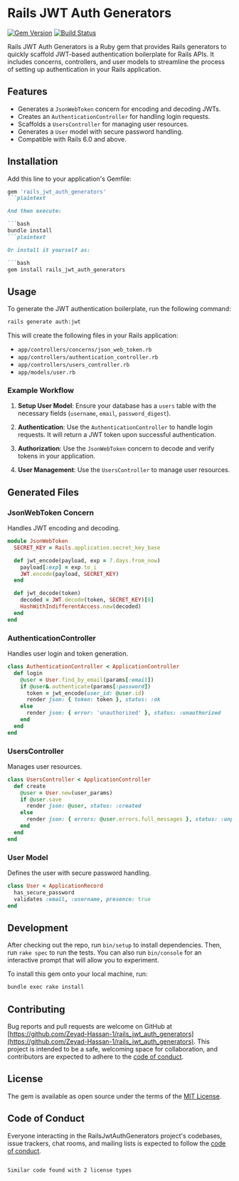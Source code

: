 # Rails JWT Auth Generators

[![Gem Version](https://badge.fury.io/rb/rails_jwt_auth_generators.svg)](https://badge.fury.io/rb/rails_jwt_auth_generators)
[![Build Status](https://github.com/Zeyad-Hassan-1/rails_jwt_auth_generators/actions/workflows/main.yml/badge.svg)](https://github.com/Zeyad-Hassan-1/rails_jwt_auth_generators/actions)

Rails JWT Auth Generators is a Ruby gem that provides Rails generators to quickly scaffold JWT-based authentication boilerplate for Rails APIs. It includes concerns, controllers, and user models to streamline the process of setting up authentication in your Rails application.

## Features

- Generates a `JsonWebToken` concern for encoding and decoding JWTs.
- Creates an `AuthenticationController` for handling login requests.
- Scaffolds a `UsersController` for managing user resources.
- Generates a `User` model with secure password handling.
- Compatible with Rails 6.0 and above.

## Installation

Add this line to your application's Gemfile:

```ruby
gem 'rails_jwt_auth_generators'
```plaintext

And then execute:

```bash
bundle install
```plaintext

Or install it yourself as:

```bash
gem install rails_jwt_auth_generators
```

## Usage

To generate the JWT authentication boilerplate, run the following command:

```bash
rails generate auth:jwt
```

This will create the following files in your Rails application:

- `app/controllers/concerns/json_web_token.rb`
- `app/controllers/authentication_controller.rb`
- `app/controllers/users_controller.rb`
- `app/models/user.rb`

### Example Workflow

1. **Setup User Model**: Ensure your database has a `users` table with the necessary fields (`username`, `email`, `password_digest`).

2. **Authentication**: Use the `AuthenticationController` to handle login requests. It will return a JWT token upon successful authentication.

3. **Authorization**: Use the `JsonWebToken` concern to decode and verify tokens in your application.

4. **User Management**: Use the `UsersController` to manage user resources.

## Generated Files

### JsonWebToken Concern

Handles JWT encoding and decoding.

```ruby
module JsonWebToken
  SECRET_KEY = Rails.application.secret_key_base

  def jwt_encode(payload, exp = 7.days.from_now)
    payload[:exp] = exp.to_i
    JWT.encode(payload, SECRET_KEY)
  end

  def jwt_decode(token)
    decoded = JWT.decode(token, SECRET_KEY)[0]
    HashWithIndifferentAccess.new(decoded)
  end
end
```

### AuthenticationController

Handles user login and token generation.

```ruby
class AuthenticationController < ApplicationController
  def login
    @user = User.find_by_email(params[:email])
    if @user&.authenticate(params[:password])
      token = jwt_encode(user_id: @user.id)
      render json: { token: token }, status: :ok
    else
      render json: { error: 'unauthorized' }, status: :unauthorized
    end
  end
end
```

### UsersController

Manages user resources.

```ruby
class UsersController < ApplicationController
  def create
    @user = User.new(user_params)
    if @user.save
      render json: @user, status: :created
    else
      render json: { errors: @user.errors.full_messages }, status: :unprocessable_entity
    end
  end
end
```

### User Model

Defines the user with secure password handling.

```ruby
class User < ApplicationRecord
  has_secure_password
  validates :email, :username, presence: true
end
```

## Development

After checking out the repo, run `bin/setup` to install dependencies. Then, run `rake spec` to run the tests. You can also run `bin/console` for an interactive prompt that will allow you to experiment.

To install this gem onto your local machine, run:

```bash
bundle exec rake install
```

## Contributing

Bug reports and pull requests are welcome on GitHub at [https://github.com/Zeyad-Hassan-1/rails_jwt_auth_generators](https://github.com/Zeyad-Hassan-1/rails_jwt_auth_generators). This project is intended to be a safe, welcoming space for collaboration, and contributors are expected to adhere to the [code of conduct](CODE_OF_CONDUCT.md).

## License

The gem is available as open source under the terms of the [MIT License](LICENSE.txt).

## Code of Conduct

Everyone interacting in the RailsJwtAuthGenerators project's codebases, issue trackers, chat rooms, and mailing lists is expected to follow the [code of conduct](CODE_OF_CONDUCT.md).

```

Similar code found with 2 license types
